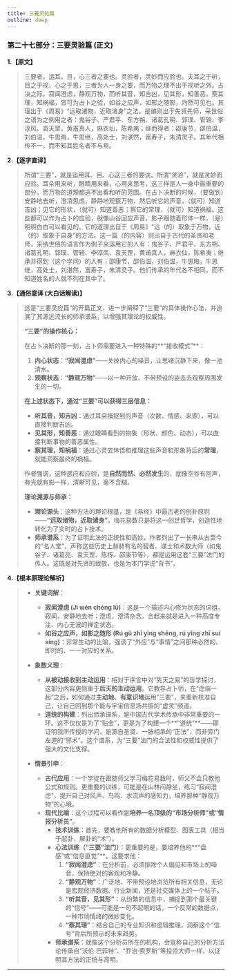 ```yaml
---
title: 三要灵验篇
outline: deep
---
```

  
### **第二十七部分：三要灵验篇 (正文)**

**1.【原文】**
> 三要者，运耳，目，心三者之要也。灵验者，灵妙而应验也。夫耳之于听，目之于视，心之于思，三者为人一身之要，而万物之理不出于视听之外。占决之际，寂闻澄虑，静观万物，而听其音，知吉凶，见其形，知善恶，察其理，知祸福，皆可为占卜之验，如谷之应声，如影之随影，灼然可见也。其理出于《周易》“远取诸物，近取诸身”之法。是编则出于先贤先师，采世俗之语为之例用之者：鬼谷子、严君平、东方朔、诸葛孔明、郭璞、管辂、李淳风、袁天罡，黄甫真人，麻衣仙，陈希夷；继而得者：邵康节，邵伯温，刘伯温，牛思晦，牛思继，高处士，刘湛然，富寿子，朱清灵子。其年代相传不一，而不知其姓名者不与焉。

**2.【逐字直译】**
> 所谓“三要”，就是运用耳、目、心这三者的要诀。所谓“灵验”，就是灵妙而应验。耳朵用来听，眼睛用来看，心用来思考，这三样是人一身中最重要的部分，而万物的道理都逃不出看和听的范围。在占卜决断的时候，（要做到）安静地去听，澄清思虑，静静地观察万物，然后听它的声音，（就可）知道吉凶；见它的形状，（就可）知道善恶；察它的常理，（就可）知道祸福。这些都可以作为占卜的应验，就像山谷回应声音，影子跟随着形体一样，（是）明明白白可以看见的。它的道理出自于《周易》“远（的）取象于万物，近（的）取象于自身”的方法。这一篇（的内容）则出自于古代的圣贤和老师，采纳世俗的语言作为例子来运用它的人有：鬼谷子、严君平、东方朔、诸葛孔明、郭璞、管辂、李淳风、袁天罡，黄甫真人，麻衣仙，陈希夷；继承并得到（这个学问）的人有：邵康节，邵伯温，刘伯温，牛思晦，牛思继，高处士，刘湛然，富寿子，朱清灵子。他们传承的年代各不相同，而不知道姓名的人就不列在其中了。

**3.【通俗意译 (大白话解读)】**
> 这是“三要灵应篇”的开篇正文，进一步阐释了“三要”的具体操作心法，并追溯了其源远流长的师承谱系，以增强其理论的权威性。
> 
> **“三要”的操作核心：**
> 
> 在占卜决断的那一刻，占卜师需要进入一种特殊的**“接收模式”**：
> 1.  **内心状态**：**“寂闻澄虑”**——关掉内心的噪音，让思绪沉静下来，像一池清水。
> 2.  **观察状态**：**“静观万物”**——以一种开放、不带预设的姿态去观察周围发生的一切。
> 
> **在上述状态下，通过“三要”可以获得三层信息：**
> *   **听其音，知吉凶**：通过耳朵捕捉到的声音（次数、情感、来源），可以直接判断吉凶。
> *   **见其形，知善恶**：通过眼睛看到的物象（形状、颜色、动态），可以直接判断事物的善恶属性。
> *   **察其理，知祸福**：通过心灵去体悟和推理这些声音和形象背后的**常理**，就能洞察最终的祸福。
> 
> 作者强调，这种感应和应验，是**自然而然、必然发生**的，就像空谷有回声，有光就有影一样，清晰可见，毫不含糊。
> 
> **理论溯源与师承：**
> *   **理论源头**：这种方法的理论根基，是《易经》中最古老的创卦原则——**“远取诸物，近取诸身”**。梅花易数只是将这一创世哲学，创造性地转化为了实时的占卜技术。
> *   **师承谱系**：为了证明此法的正统性和高妙，作者列出了一长串从古至今的“名人堂”，声称这些历史上赫赫有名的智者、谋士和术数大师（如鬼谷子、诸葛亮、袁天罡、陈抟、邵康节等），都是运用这套“三要”法门的传人。这既是对先贤的致敬，也是为本门学说“背书”。

**4.【根本原理论解析】**
> *   **关键词解**：
>     *   **寂闻澄虑 (Jì wén chéng lǜ)**：这是一个描述内心修为状态的词组。寂闻，安静地去听；澄虑，澄清杂念。合起来就是进入一种高度专注、内心无波的禅定状态。
>     *   **如谷之应声，如影之随形 (Rú gǔ zhī yìng shēng, rú yǐng zhī suí xíng)**：非常生动的比喻，强调了“外应”与“事情”之间那种必然的、即时的、一一对应的关系。
> 
> *   **象数义理**：
>     *   **从被动接收到主动运用**：相对于序言中对“先天之易”的哲学探讨，这部分内容更侧重于**后天的主动运用**。它教导占卜师，在“虑端一起”之后，如何通过**主动地、有意识地**运用“三要”，来重新校准自己，让自己回到那个能与宇宙信息场共振的“虚灵”频道。
>     *   **道统的构建**：列出师承谱系，是中国古代学术传承中非常重要的一环。这不仅仅是为了“贴金”，更是为了构建一个**“道统”**——即证明我所传授的学问，是源自圣贤、一脉相承的“正法”，而非旁门左道的“邪术”。这个谱系，为“三要”法门的合法性和权威性提供了强大的文化支撑。
> 
> *   **情景引申**：
>     *   **古代应用**：一个学徒在跟随师父学习梅花易数时，师父不会只教他公式和规则。更重要的训练，可能是在山林间静坐，练习“寂闻澄虑”，提升自己对风声、鸟鸣、水流声的感知力，培养那种“静观万物”的心境。
>     *   **现代比喻**：这个过程可以看作是**培养一名顶级的“市场分析师”或“情报分析员”**。
>         *   **技术训练**：首先，要教他所有的数据分析模型、图表工具（相当于起卦、解卦的“术”）。
>         *   **心法训练（“三要”法门）**：更重要的是，要培养他的**“盘感”或“信息直觉”**。这要求他：
>             1.  **“寂闻澄虑”**：在分析前，必须排除个人偏见和市场上的噪音，保持绝对的客观和冷静。
>             2.  **“静观万物”**：广泛地、不带预设地浏览所有相关信息，无论是宏观经济数据、行业新闻，还是社交媒体上的一个帖子。
>             3.  **“听其音，见其形”**：从纷繁的信息中，捕捉到那个最关键的“信号”——可能是一句不起眼的话，一个反常的数据点，一种市场情绪的微妙变化。
>             4.  **“察其理”**：结合自己的专业知识和逻辑推理，洞察这个“信号”背后所预示的未来趋势。
>         *   **师承谱系**：就像这个分析员所在的机构，会宣称自己的分析方法论传承自“沃伦·巴菲特”、“乔治·索罗斯”等投资大师一样，以证明其方法的正统与高明。

---
